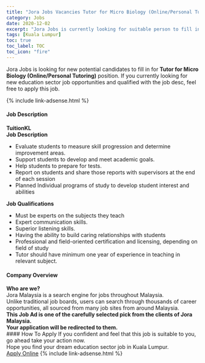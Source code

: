 ```yaml
---
title: "Jora Jobs Vacancies Tutor for Micro Biology (Online/Personal Tutoring)" 
category: Jobs 
date: 2020-12-02 
excerpt: "Jora Jobs is currently looking for suitable person to fill in the Tutor for Micro Biology (Online/Personal Tutoring) which positioned at Kuala Lumpur" 
tags: [Kuala Lumpur] 
toc: true 
toc_label: TOC 
toc_icon: "fire" 
--- 
```


<p>Jora Jobs is looking for new potential candidates to fill in for <b>Tutor for Micro Biology (Online/Personal Tutoring)</b> position. If you currently looking for new education sector job opportunities and qualified with the job desc, feel free to apply this job.
</p>{% include link-adsense.html %} 
 <div><div><div><h4>Job Description</h4></div></div><div><div><span><div><div><strong>TuitionKL</strong></div><div><div><strong>Job Description</strong></div><ul><li>Evaluate students to measure skill progression and determine improvement areas.</li><li>Support students to develop and meet academic goals.</li><li>Help students to prepare for tests.</li><li>Report on students and share those reports with supervisors at the end of each session</li><li>Planned Individual programs of study to develop student interest and abilities</li></ul><div><div><strong>Job Qualifications</strong></div><ul><li>Must be experts on the subjects they teach</li><li>Expert communication skills.</li><li>Superior listening skills.</li><li>Having the ability to build caring relationships with students</li><li>Professional and field-oriented certification and licensing, depending on field of study</li><li>Tutor should have minimum one year of experience in teaching in relevant subject.</li></ul></div></div></div></span></div></div></div> 
<div><div><div><h4>Company Overview</h4></div></div><div><div><span><div><div>
<strong>Who are we?</strong></div>
<div>
	Jora Malaysia is a search engine for jobs throughout Malaysia.<br>
	Unlike traditional job boards, users can search through thousands of career opportunities, all sourced from many job sites from around Malaysia.&#160;</div>
<div>
<div>
<strong>This Job Ad is one of the carefully selected pick from the clients of Jora Malaysia.</strong></div>
<div>
<strong>Your application will be redirected to them.</strong></div>
</div></div></span></div></div></div> 
#### How To Apply 
If you confident and feel that this job is suitable to you, go ahead take your action now. <br/> 
Hope you find your dream education sector job in Kuala Lumpur. <br/> 
<a href="https://www.jobstreet.com.my/en/job/tutor-for-micro-biology-online-personal-tutoring-4435678?jobId=jobstreet-my-job-4435678&sectionRank=19&token=0~e326ce51-e675-432f-9064-750f31009504&fr=SRP%20View%20In%20New%20Ta" class="btn btn--info" target="_blank" rel="nofollow noopenner">Apply Online</a> 
{% include link-adsense.html %} 